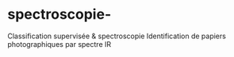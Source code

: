# spectroscopie-
Classification supervisée &amp; spectroscopie Identification de papiers photographiques par spectre IR
